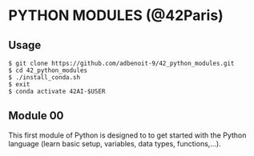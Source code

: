 # PYTHON MODULES (@42Paris)

## Usage
```
$ git clone https://github.com/adbenoit-9/42_python_modules.git
$ cd 42_python_modules
$ ./install_conda.sh
$ exit
$ conda activate 42AI-$USER
```

## Module 00
This first module of Python is designed to to get started with the Python language (learn basic setup, variables, data types, functions,...).
